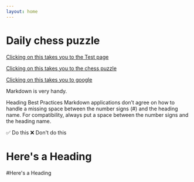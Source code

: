 ```yaml
---
layout: home
---
```


# Daily chess puzzle
[Clicking on this takes you to the Test page](tiko/try.html)

[Clicking on this takes you to the chess puzzle](chess.html)

[Clicking on this takes you to google](https://news.google.com/topstories)

Markdown is very handy.

Heading Best Practices
Markdown applications don’t agree on how to handle a missing space between the number signs (#) and the heading name. For compatibility, always put a space between the number signs and the heading name.

✅  Do this	❌  Don't do this
# Here's a Heading

#Here's a Heading
